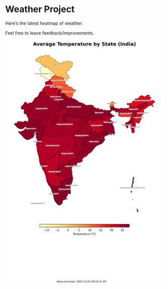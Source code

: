 # Weather Project

Here’s the latest heatmap of weather:

Feel free to leave feedback/improvements.

![India Heatmap](docs/assets/india_heatmap.png?v=FCE162)

